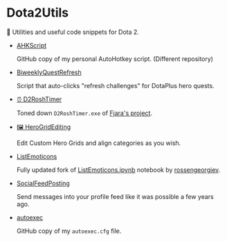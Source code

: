 # Dota2Utils

🔧 Utilities and useful code snippets for Dota 2.

* [AHKScript](https://github.com/Aluerie/AhkScripts)

    GitHub copy of my personal AutoHotkey script. (Different repository)

* [BiweeklyQuestRefresh](./BiweeklyQuestRefresh)
  
  Script that auto-clicks "refresh challenges" for DotaPlus hero quests.

* [⏰ D2RoshTimer](./D2RoshTimer)

    Toned down `D2RoshTimer.exe` of [Fjara's project](https://github.com/Fjara-h/D2RoshTimer).

* [🖼️ HeroGridEditing](./HeroGridEditing)
  
  Edit Custom Hero Grids and align categories as you wish.

* [ListEmoticons](./ListEmoticons)

    Fully updated fork of [ListEmoticons.ipynb](https://github.com/rossengeorgiev/dota2_notebooks/blob/master/List%20Emoticons.ipynb) notebook by [rossengeorgiev](https://github.com/rossengeorgiev).

* [SocialFeedPosting](./SocialFeedPosting)

  Send messages into your profile feed like it was possible a few years ago.

* [autoexec](./Autoexec)

    GitHub copy of my `autoexec.cfg` file.
